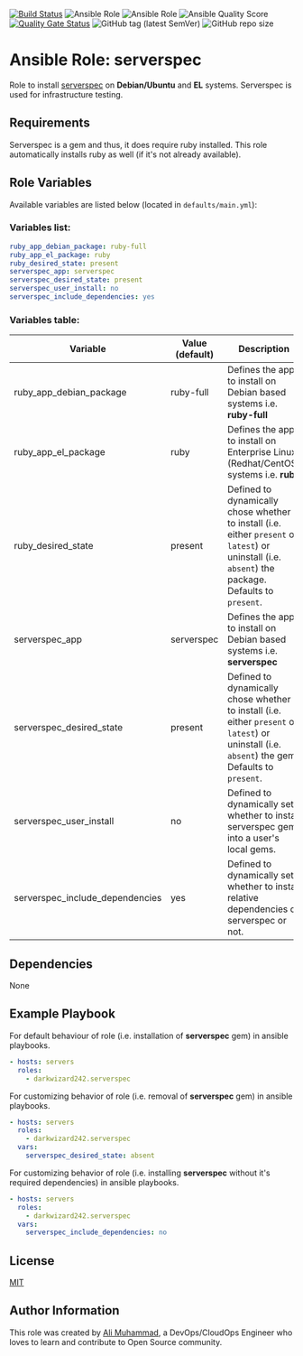 [![Build Status](https://travis-ci.com/darkwizard242/ansible-role-serverspec.svg?branch=master)](https://travis-ci.com/darkwizard242/ansible-role-serverspec) ![Ansible Role](https://img.shields.io/ansible/role/47776?color=dark%20green%20) ![Ansible Role](https://img.shields.io/ansible/role/d/47776?label=role%20downloads) ![Ansible Quality Score](https://img.shields.io/ansible/quality/47776?label=ansible%20quality%20score) [![Quality Gate Status](https://sonarcloud.io/api/project_badges/measure?project=ansible-role-serverspec&metric=alert_status)](https://sonarcloud.io/dashboard?id=ansible-role-serverspec) ![GitHub tag (latest SemVer)](https://img.shields.io/github/tag/darkwizard242/ansible-role-serverspec?label=release) ![GitHub repo size](https://img.shields.io/github/repo-size/darkwizard242/ansible-role-serverspec?color=orange&style=flat-square)

# Ansible Role: serverspec

Role to install [serverspec](https://serverspec.org/) on **Debian/Ubuntu** and **EL** systems. Serverspec is used for infrastructure testing.

## Requirements

Serverspec is a gem and thus, it does require ruby installed. This role automatically installs ruby as well (if it's not already available).

## Role Variables

Available variables are listed below (located in `defaults/main.yml`):

### Variables list:

```yaml
ruby_app_debian_package: ruby-full
ruby_app_el_package: ruby
ruby_desired_state: present
serverspec_app: serverspec
serverspec_desired_state: present
serverspec_user_install: no
serverspec_include_dependencies: yes
```

### Variables table:

Variable                        | Value (default) | Description
------------------------------- | --------------- | ----------------------------------------------------------------------------------------------------------------------------------------------------
ruby_app_debian_package         | ruby-full       | Defines the app to install on Debian based systems i.e. **ruby-full**
ruby_app_el_package             | ruby            | Defines the app to install on Enterprise Linux (Redhat/CentOS) systems i.e. **ruby**
ruby_desired_state              | present         | Defined to dynamically chose whether to install (i.e. either `present` or `latest`) or uninstall (i.e. `absent`) the package. Defaults to `present`.
serverspec_app                  | serverspec      | Defines the app to install on Debian based systems i.e. **serverspec**
serverspec_desired_state        | present         | Defined to dynamically chose whether to install (i.e. either `present` or `latest`) or uninstall (i.e. `absent`) the gem. Defaults to `present`.
serverspec_user_install         | no              | Defined to dynamically set whether to install serverspec gem into a user's local gems.
serverspec_include_dependencies | yes             | Defined to dynamically set whether to install relative dependencies of serverspec or not.

## Dependencies

None

## Example Playbook

For default behaviour of role (i.e. installation of **serverspec** gem) in ansible playbooks.

```yaml
- hosts: servers
  roles:
    - darkwizard242.serverspec
```

For customizing behavior of role (i.e. removal of **serverspec** gem) in ansible playbooks.

```yaml
- hosts: servers
  roles:
    - darkwizard242.serverspec
  vars:
    serverspec_desired_state: absent
```

For customizing behavior of role (i.e. installing **serverspec** without it's required dependencies) in ansible playbooks.

```yaml
- hosts: servers
  roles:
    - darkwizard242.serverspec
  vars:
    serverspec_include_dependencies: no
```

## License

[MIT](https://github.com/darkwizard242/ansible-role-serverspec/blob/master/LICENSE)

## Author Information

This role was created by [Ali Muhammad](https://www.linkedin.com/in/ali-muhammad-759791130/), a DevOps/CloudOps Engineer who loves to learn and contribute to Open Source community.
